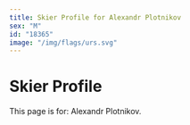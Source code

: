 ```yaml
---
title: Skier Profile for Alexandr Plotnikov
sex: "M"
id: "18365"
image: "/img/flags/urs.svg" 
---
```


# Skier Profile

This page is for: Alexandr Plotnikov.
    